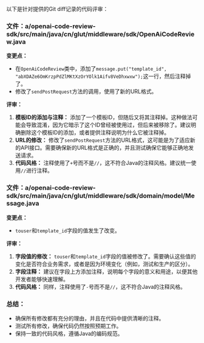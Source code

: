 以下是针对提供的Git diff记录的代码评审：

### 文件：a/openai-code-review-sdk/src/main/java/cn/glut/middleware/sdk/OpenAiCodeReview.java

**变更点：**
- 在`OpenAiCodeReview`类中，添加了`message.put("template_id", "abXDAZe6OmKrzpPdZlMKtXzOrYOlk1Aifv8VeDhxwxw");`这一行，然后注释掉了。
- 修改了`sendPostRequest`方法的调用，使用了新的URL格式。

**评审：**
1. **模板ID的添加与注释：** 添加了一个模板ID，但随后又将其注释掉。这种做法可能会导致混淆，因为它暗示了这个ID曾经被使用过，但后来被移除了。建议明确删除这个模板ID的添加，或者提供注释说明为什么它被注释掉。
2. **URL的修改：** 修改了`sendPostRequest`方法的URL格式，这可能是为了适应新的API接口。需要确保新的URL格式是正确的，并且测试确保它能够正确地发送请求。
3. **代码风格：** 注释使用了`+`号而不是`//`，这不符合Java的注释风格。建议统一使用`//`进行注释。

### 文件：a/openai-code-review-sdk/src/main/java/cn/glut/middleware/sdk/domain/model/Message.java

**变更点：**
- `touser`和`template_id`字段的值发生了改变。

**评审：**
1. **字段值的修改：** `touser`和`template_id`字段的值被修改了。需要确认这些值的变化是否符合业务需求，或者是因为环境变化（例如，测试和生产的区分）。
2. **字段注释：** 建议在字段上方添加注释，说明每个字段的意义和用途，以便其他开发者能够快速理解。
3. **代码风格：** 同样，注释使用了`-`号而不是`//`，这不符合Java的注释风格。

### 总结：
- 确保所有修改都有充分的理由，并且在代码中提供清晰的注释。
- 测试所有修改，确保代码仍然按照预期工作。
- 保持一致的代码风格，遵循Java的编码规范。